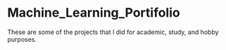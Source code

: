 # Machine_Learning_Portifolio
These are some of the projects that I did for academic, study, and hobby purposes.
